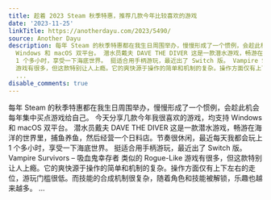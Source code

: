 ```yaml
---
title: 趁着 2023 Steam 秋季特惠，推荐几款今年比较喜欢的游戏
date: '2023-11-25'
linkTitle: https://anotherdayu.com/2023/5490/
source: Another Dayu
description: 每年 Steam 的秋季特惠都在我生日周围举办，慢慢形成了一个惯例，会趁此机会每年集中买点游戏给自己。 今天分享几款今年我很喜欢的游戏，均支持
  Windows 和 macOS 双平台。 潜水员戴夫 DAVE THE DIVER 这是一款潜水游戏，畅游在海洋的世界里，捕鱼养鱼，然后经营一个日料店。节奏很休闲，最近每天我都会玩上
  1 个多小时，享受一下海底世界。 挺适合用手柄游玩，最近出了 Switch 版。 Vampire Survivors &#8211; 吸血鬼幸存者 类似的 Rogue-Like
  游戏有很多，但这款特别让人上瘾。它的爽快源于操作的简单和机制的复杂。操作方面仅有上下左右的走位，游玩门槛很低。而技能的合成机制很复杂，随着角色和技能被解锁，乐趣也越来越多。
  ...
disable_comments: true
---
```

每年 Steam 的秋季特惠都在我生日周围举办，慢慢形成了一个惯例，会趁此机会每年集中买点游戏给自己。 今天分享几款今年我很喜欢的游戏，均支持 Windows 和 macOS 双平台。 潜水员戴夫 DAVE THE DIVER 这是一款潜水游戏，畅游在海洋的世界里，捕鱼养鱼，然后经营一个日料店。节奏很休闲，最近每天我都会玩上 1 个多小时，享受一下海底世界。 挺适合用手柄游玩，最近出了 Switch 版。 Vampire Survivors &#8211; 吸血鬼幸存者 类似的 Rogue-Like 游戏有很多，但这款特别让人上瘾。它的爽快源于操作的简单和机制的复杂。操作方面仅有上下左右的走位，游玩门槛很低。而技能的合成机制很复杂，随着角色和技能被解锁，乐趣也越来越多。 ...